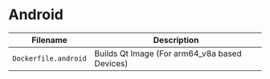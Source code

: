 # Android

| Filename             | Description                                   |
| -------------------- | --------------------------------------------- |
| `Dockerfile.android` | Builds Qt Image (For arm64_v8a based Devices) |